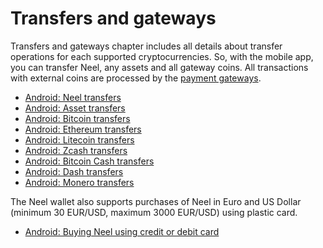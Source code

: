# Transfers and gateways

Transfers and gateways chapter includes all details about transfer operations for each supported cryptocurrencies. So, with the mobile app, you can transfer Neel, any assets and all gateway coins. All transactions with external coins are processed by the [payment gateways](/neel-client/frequently-asked-questions-faq/transfers-and-gateways/payment-gateway.md).

* [Android: Neel transfers](transfers-and-gateways/neel-transfers.md)
* [Android: Asset transfers](transfers-and-gateways/asset-transfers.md)
* [Android: Bitcoin transfers](transfers-and-gateways/bitcoin-transfers.md)
* [Android: Ethereum transfers](transfers-and-gateways/ethereum-transfers.md)
* [Android: Litecoin transfers](transfers-and-gateways/litecoin-transfers.md)
* [Android: Zcash transfers](transfers-and-gateways/zcash-transfers.md)
* [Android: Bitcoin Cash transfers](transfers-and-gateways/bitcoin-cash-transfers.md)
* [Android: Dash transfers](transfers-and-gateways/dash-transfers.md)
* [Android: Monero transfers](transfers-and-gateways/monero-transfers.md)

The Neel wallet also supports purchases of Neel in Euro and US Dollar (minimum 30 EUR/USD, maximum 3000 EUR/USD) using plastic card.

* [Android: Buying Neel using credit or debit card](transfers-and-gateways/buying-neel-using-card.md)

